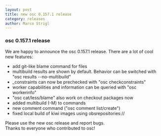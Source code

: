 ```yaml
---
layout: post
title: new osc 0.157.1 release
category: releases
author: Marco Strigl 
---
```


### osc 0.157.1 release


We are happy to announce the osc 0.157.1 release. There are a lot of cool new features:

* add git-like blame command for files
* multibuild results are shown by default. Behavior can be switched with "osc results --no-multibuild"
* _constraints can now be prechecked with "osc checkconstraints"
* worker capabilities and information can be queried with "osc workerinfo" 
* "osc cat/less/blame" also work on checkout packages now
* added multibuild (-M) to commands
* new comment command ("osc comment list/create")
* fixed local build of kiwi images using obsrepositories://


Please use the new osc release and report bugs.<br> 
Thanks to everyone who contributed to osc!
